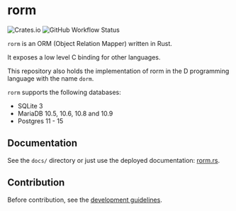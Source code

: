 # rorm

![Crates.io](https://img.shields.io/crates/v/rorm) ![GitHub Workflow Status](https://img.shields.io/github/workflow/status/myOmikron/drorm/Run%20Unittests) 

`rorm` is an ORM (Object Relation Mapper) written in Rust.

It exposes a low level C binding for other languages.

This repository also holds the implementation of rorm in the
D programming language with the name `dorm`.

`rorm` supports the following databases:
- SQLite 3
- MariaDB 10.5, 10.6, 10.8 and 10.9
- Postgres 11 - 15

## Documentation

See the `docs/` directory or just use the 
deployed documentation: [rorm.rs](https://rorm.rs).

## Contribution

Before contribution, see the [development guidelines](https://rorm.rs/developer/guidelines).


